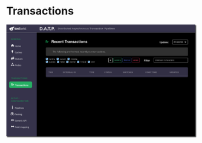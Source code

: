 # Transactions

<!--
::: tip NOTE
Already know Vue 2 and just want to learn about what's new in Vue 3? Check out the [Migration Guide](/guide/migration/introduction.html)!
:::
-->
![DATP Node](../../assets/mondat/mondat-transactions.png)
